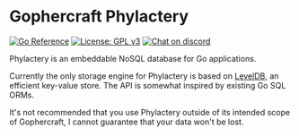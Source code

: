 # Gophercraft Phylactery

[![Go Reference](https://pkg.go.dev/badge/github.com/Gophercraft/phylactery.svg)](https://pkg.go.dev/github.com/Gophercraft/phylactery)
[![License: GPL v3](https://img.shields.io/badge/License-GPLv3-blue.svg)](https://www.gnu.org/licenses/gpl-3.0)
[![Chat on discord](https://img.shields.io/discord/556039662997733391.svg)](https://discord.gg/xPtuEjt)

Phylactery is an embeddable NoSQL database for Go applications.

Currently the only storage engine for Phylactery is based on [LevelDB](https://github.com/syndtr/goleveldb), an efficient key-value store. The API is somewhat inspired by existing Go SQL ORMs.

It's not recommended that you use Phylactery outside of its intended scope of Gophercraft, I cannot guarantee that your data won't be lost.
